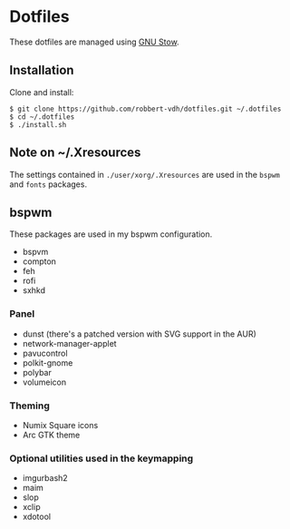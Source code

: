 # Dotfiles
These dotfiles are managed using 
[GNU Stow](https://www.gnu.org/software/stow/stow.html).

## Installation
Clone and install:

```shell
$ git clone https://github.com/robbert-vdh/dotfiles.git ~/.dotfiles
$ cd ~/.dotfiles
$ ./install.sh
```

## Note on ~/.Xresources
The settings contained in `./user/xorg/.Xresources` are used in the `bspwm` and
`fonts` packages.

## bspwm
These packages are used in my bspwm configuration.

-   bspvm
-   compton
-   feh
-   rofi
-   sxhkd

### Panel 
-   dunst (there's a patched version with SVG support in the AUR)
-   network-manager-applet
-   pavucontrol
-   polkit-gnome
-   polybar
-   volumeicon

### Theming
-   Numix Square icons
-   Arc GTK theme

### Optional utilities used in the keymapping
-   imgurbash2
-   maim
-   slop
-   xclip
-   xdotool
